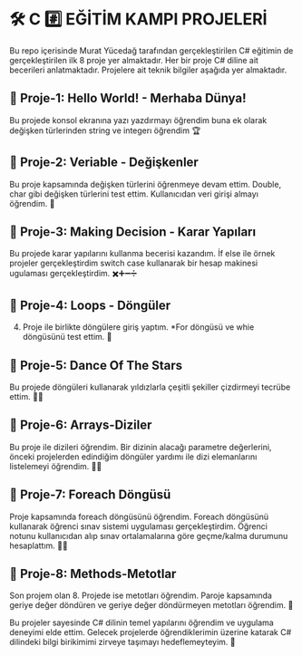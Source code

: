 # 🛠️ C #️⃣ EĞİTİM KAMPI PROJELERİ 
Bu repo içerisinde Murat Yücedağ tarafından gerçekleştirilen C# eğitimin de gerçekleştirilen ilk 8 proje yer almaktadır. 
Her bir proje C# diline ait becerileri anlatmaktadır. Projelere ait teknik bilgiler
aşağıda yer almaktadır.
## 💯 Proje-1: Hello World! - Merhaba Dünya! 
Bu projede konsol ekranına yazı yazdırmayı öğrendim buna ek olarak değişken türlerinden string ve integerı öğrendim 🏆
## 💯 Proje-2: Veriable - Değişkenler 
Bu proje kapsamında değişken türlerini öğrenmeye devam ettim. Double, char gibi değişken türlerini test ettim. Kullanıcıdan veri girişi almayı öğrendim. 🔡
## 💯 Proje-3: Making Decision - Karar Yapıları
Bu projede karar yapılarını kullanma becerisi kazandım. İf else ile örnek projeler gerçekleştirdim switch case kullanarak bir hesap makinesi ugulaması gerçekleştirdim. ✖️➕➖➗
## 💯 Proje-4: Loops - Döngüler 
4. Proje ile birlikte döngülere giriş yaptım. *For döngüsü ve whie döngüsünü test ettim. 🔄
## 💯 Proje-5: Dance Of The Stars 
Bu projede döngüleri kullanarak yıldızlarla çeşitli şekiller çizdirmeyi tecrübe ettim. 🌟🌟
## 💯 Proje-6: Arrays-Diziler
Bu proje ile dizileri öğrendim. Bir dizinin alacağı parametre değerlerini, önceki projelerden edindiğim döngüler yardımı ile dizi elemanlarını listelemeyi öğrendim. 📝📌
## 💯 Proje-7: Foreach Döngüsü
Proje kapsamında foreach döngüsünü öğrendim. Foreach döngüsünü kullanarak öğrenci sınav sistemi uygulaması gerçekleştirdim.
Öğrenci notunu kullanıcıdan alıp sınav ortalamalarına göre geçme/kalma durumunu hesaplattım. 👩‍🎓
## 💯 Proje-8: Methods-Metotlar
Son projem olan 8. Projede ise metotları öğrendim. Paroje kapsamında geriye değer döndüren ve geriye değer döndürmeyen metotları öğrendim. 🎲

Bu projeler sayesinde C# dilinin temel yapılarını öğrendim ve uygulama deneyimi elde ettim.
Gelecek projelerde öğrendiklerimin üzerine katarak C# dilindeki bilgi birikimimi zirveye taşımayı hedeflemeyteyim. 🎯
